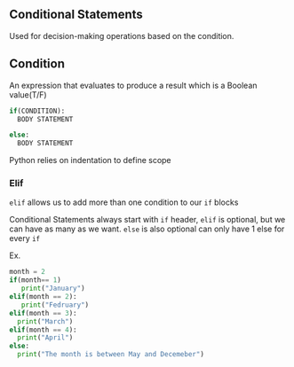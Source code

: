 ## Conditional Statements
Used for decision-making operations based on the condition.

## Condition
An expression that evaluates to produce a result which is a Boolean value(T/F)

```python
if(CONDITION):
  BODY STATEMENT

else:
  BODY STATEMENT
```
Python relies on indentation to define scope

### Elif

`elif` allows us to add more than one condition to our `if` blocks

Conditional Statements always start with `if` header, `elif` is optional, but we can have as many as we want. `else` is also optional can only have 1 else for every `if`

Ex. 
```python
month = 2
if(month== 1)
   print("January")
elif(month == 2):
   print("Fedruary")
elif(month == 3):
  print("March")
elif(month == 4):
  print("April")
else:
  print("The month is between May and Decemeber")

 ```